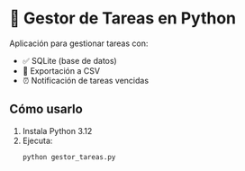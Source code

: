 # 🚀 Gestor de Tareas en Python

Aplicación para gestionar tareas con:
- ✅ SQLite (base de datos)
- 📝 Exportación a CSV
- ⏰ Notificación de tareas vencidas

## Cómo usarlo
1. Instala Python 3.12
2. Ejecuta:
    ```bash
    python gestor_tareas.py
    ```
